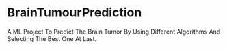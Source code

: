 # BrainTumourPrediction
A ML Project To Predict The Brain Tumor By Using Different Algorithms And Selecting The Best One At Last. 
